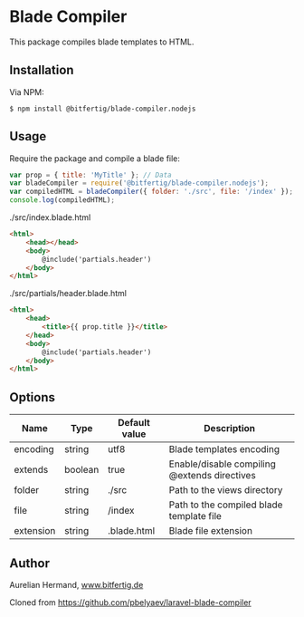 # Blade Compiler

This package compiles blade templates to HTML.

## Installation

Via NPM:
```console
$ npm install @bitfertig/blade-compiler.nodejs
```

## Usage

Require the package and compile a blade file:
```js
var prop = { title: 'MyTitle' }; // Data
var bladeCompiler = require('@bitfertig/blade-compiler.nodejs');
var compiledHTML = bladeCompiler({ folder: './src', file: '/index' });
console.log(compiledHTML);
```

./src/index.blade.html
```html
<html>
    <head></head>
    <body>
        @include('partials.header')
    </body>
</html>
```

./src/partials/header.blade.html
```html
<html>
    <head>
        <title>{{ prop.title }}</title>
    </head>
    <body>
        @include('partials.header')
    </body>
</html>
```

## Options

| Name | Type | Default value | Description |
|---|---|---|---|
| encoding | string | utf8 | Blade templates encoding |
| extends | boolean | true | Enable/disable compiling @extends directives |
| folder | string | ./src | Path to the views directory |
| file | string | /index | Path to the compiled blade template file |
| extension | string | .blade.html | Blade file extension |


## Author
Aurelian Hermand, www.bitfertig.de

Cloned from https://github.com/pbelyaev/laravel-blade-compiler
